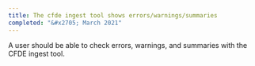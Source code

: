 ```yaml
---
title: The cfde ingest tool shows errors/warnings/summaries
completed: "&#x2705; March 2021"
---
```


A user should be able to check errors, warnings, and summaries with the CFDE ingest tool.
